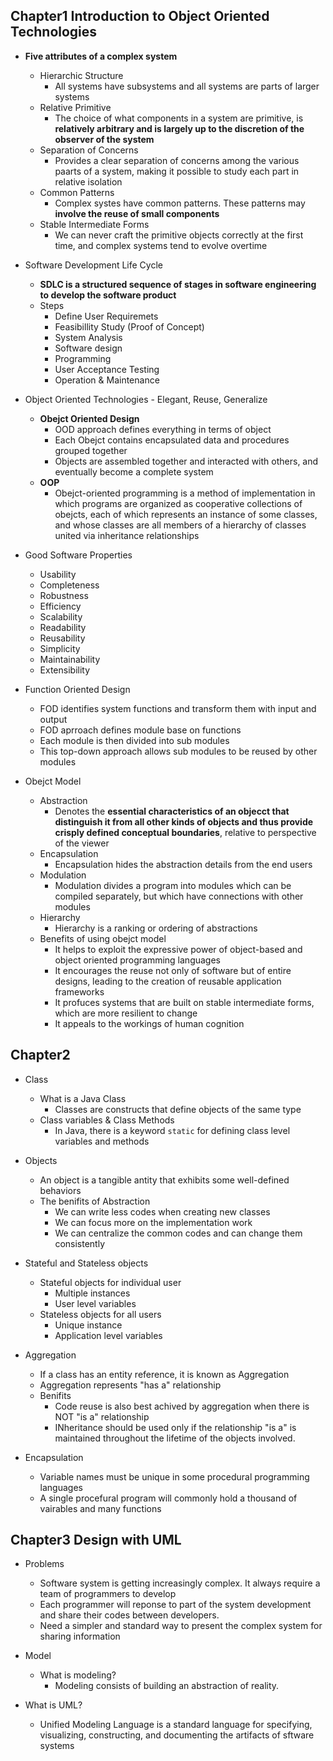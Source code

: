 ## Chapter1 Introduction to Object Oriented Technologies

- **Five attributes of a complex system**
  - Hierarchic Structure
    - All systems have subsystems and all systems are parts of larger systems
  - Relative Primitive
    - The choice of what components in a system are primitive, is **relatively
      arbitrary and is largely up to the discretion of the observer of the
      system**
  - Separation of Concerns
    - Provides a clear separation of concerns among the various paarts of a
      system, making it possible to study each part in relative isolation
  - Common Patterns
    - Complex systes have common patterns. These patterns may **involve the
      reuse of small components**
  - Stable Intermediate Forms
    - We can never craft the primitive objects correctly at the first time, and
      complex systems tend to evolve overtime
- Software Development Life Cycle

  - **SDLC is a structured sequence of stages in software engineering to develop
    the software product**
  - Steps
    - Define User Requiremets
    - Feasibillity Study (Proof of Concept)
    - System Analysis
    - Software design
    - Programming
    - User Acceptance Testing
    - Operation & Maintenance

- Object Oriented Technologies - Elegant, Reuse, Generalize
  - **Obejct Oriented Design**
    - OOD approach defines everything in terms of object
    - Each Obejct contains encapsulated data and procedures grouped together
    - Objects are assembled together and interacted with others, and eventually
      become a complete system
  - **OOP**
    - Obejct-oriented programming is a method of implementation in which
      programs are organized as cooperative collections of obejcts, each of
      which represents an instance of some classes, and whose classes are all
      members of a hierarchy of classes united via inheritance relationships
- Good Software Properties
  - Usability
  - Completeness
  - Robustness
  - Efficiency
  - Scalability
  - Readability
  - Reusability
  - Simplicity
  - Maintainability
  - Extensibility
- Function Oriented Design
  - FOD identifies system functions and transform them with input and output
  - FOD aprroach defines module base on functions
  - Each module is then divided into sub modules
  - This top-down approach allows sub modules to be reused by other modules
- Obejct Model
  - Abstraction
    - Denotes the **essential characteristics of an objecct that distinguish it
      from all other kinds of objects and thus provide crisply defined
      conceptual boundaries**, relative to perspective of the viewer
  - Encapsulation
    - Encapsulation hides the abstraction details from the end users
  - Modulation
    - Modulation divides a program into modules which can be compiled
      separately, but which have connections with other modules
  - Hierarchy
    - Hierarchy is a ranking or ordering of abstractions
  - Benefits of using obejct model
    - It helps to exploit the expressive power of object-based and object
      oriented programming languages
    - It encourages the reuse not only of software but of entire designs,
      leading to the creation of reusable application frameworks
    - It profuces systems that are built on stable intermediate forms, which are
      more resilient to change
    - It appeals to the workings of human cognition

## Chapter2

- Class

  - What is a Java Class
    - Classes are constructs that define objects of the same type
  - Class variables & Class Methods
    - In Java, there is a keyword `static` for defining class level variables
      and methods

- Objects

  - An object is a tangible antity that exhibits some well-defined behaviors
  - The benifits of Abstraction
    - We can write less codes when creating new classes
    - We can focus more on the implementation work
    - We can centralize the common codes and can change them consistently

- Stateful and Stateless objects

  - Stateful objects for individual user
    - Multiple instances
    - User level variables
  - Stateless objects for all users
    - Unique instance
    - Application level variables

- Aggregation

  - If a class has an entity reference, it is known as Aggregation
  - Aggregation represents "has a" relationship
  - Benifits
    - Code reuse is also best achived by aggregation when there is NOT "is a"
      relationship
    - INheritance should be used only if the relationship "is a" is maintained
      throughout the lifetime of the objects involved.

- Encapsulation
  - Variable names must be unique in some procedural programming languages
  - A single procefural program will commonly hold a thousand of vairables and
    many functions

## Chapter3 Design with UML

- Problems

  - Software system is getting increasingly complex. It always require a team of
    programmers to develop
  - Each programmer will reponse to part of the system development and share
    their codes between developers.
  - Need a simpler and standard way to present the complex system for sharing
    information

- Model

  - What is modeling?
    - Modeling consists of building an abstraction of reality.

- What is UML?
  - Unified Modeling Language is a standard language for specifying,
    visualizing, constructing, and documenting the artifacts of sftware systems

